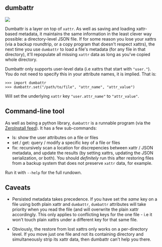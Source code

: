 dumbattr
--------

<img src="http://gfxmonk.net/dist/status/project/dumbattr.png">

Dumbattr is a layer on top of `xattr`. As well as saving and loading xattr-based metadata, it maintains the same information in the least clever way possible: a directory-level JSON file. If for some reason you lose your xattrs (via a backup roundtrip, or a copy program that doesn't respect xattrs), the next time you use `dumbattr` to load a file's metadata (for any file in that directory), it'll repopulate all missing `xattr` data as long as you've copied whole directory.

Dumbattr only supports user-level data (i.e xattrs that start with `"user."`). You do not need to specify this in your attribute names, it is implied. That is:

	>>> import dumbattr
	>>> dumbattr.set("/path/to/file", "attr_name", "attr_value")

Will set the underlying `xattr` key `"user.attr_name"` to `"attr_value"`.

Command-line tool
-----------------

As well as being a python library, `dumbattr` is a runnable program (via the [ZeroInstall feed](http://gfxmonk.net/dist/0install/python-dumbattr.xml)). It has a few sub-commands:

 - ls: show the user attributes on a file or files
 - set / get: query / modify a specific key of a file or files
 - fix: recursively scan a location for discrepencies between xattr / JSON metadata, and update the results (by setting xattrs, updating the JSON serialization, or both). You should *definitely* run this after restoring files from a backup system that does not preserve `xattr` data, for example.

Run it with `--help` for the full rundown.

Caveats
-------

 - Persisted metadata takes precedence. If you have set the *same* key on a file using both plain xattr and `dumbattr`, `dumbattr` attributes will take priority when you read the file (and will overwrite the plain xattr accordingly. This only applies to conflicting keys for the one file - i.e it won't touch plain xattrs under a different key for that same file.

 - Obviously, the restore from lost xattrs only works on a per-directory level. If you move just one file and not its containing directory and simultaneously strip its xattr data, then dumbattr can't help you there.

